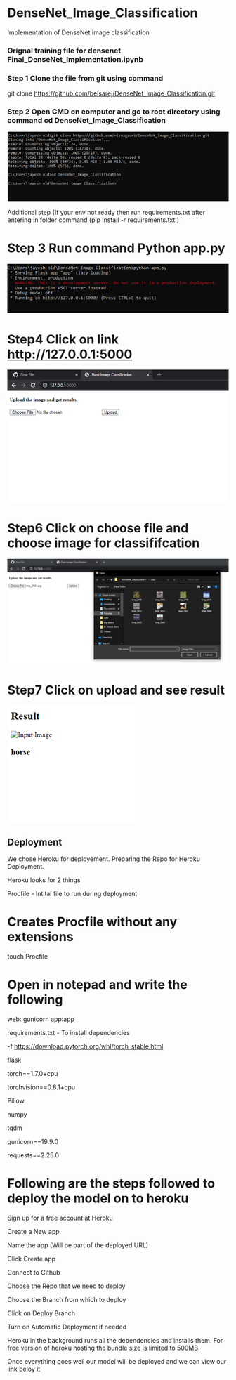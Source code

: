 # DenseNet_Image_Classification
Implementation of DenseNet image classification

### Orignal training file for densenet Final_DenseNet_Implementation.ipynb

### Step 1 Clone the file from git using command 

git clone https://github.com/belsarej/DenseNet_Image_Classification.git

### Step 2 Open CMD on computer and go to root directory using command cd DenseNet_Image_Classification

![](https://github.com/belsarej/DenseNet_Image_Classification/blob/main/data/de%201%20screenshot.PNG)

Additional step (If your env not ready then run requirements.txt after entering in folder command (pip install -r requirements.txt )

# Step 3 Run command Python app.py

![](https://github.com/belsarej/DenseNet_Image_Classification/blob/main/data/ds%202.PNG)

# Step4 Click on link http://127.0.0.1:5000


![](https://github.com/belsarej/DenseNet_Image_Classification/blob/main/data/ds2.PNG)


# Step6  Click on choose file and choose image for classififcation


![](https://github.com/belsarej/DenseNet_Image_Classification/blob/main/data/ds3.PNG)



# Step7  Click on upload and see result 


![](https://github.com/belsarej/DenseNet_Image_Classification/blob/main/data/Capture.PNG)

## Deployment

We chose Heroku for deployement. Preparing the Repo for Heroku Deployment.

Heroku looks for 2 things

Procfile - Intital file to run during deployment

# Creates Procfile without any extensions

touch Procfile

# Open in notepad and write the following

web: gunicorn app:app

requirements.txt - To install dependencies


-f https://download.pytorch.org/whl/torch_stable.html

flask

torch==1.7.0+cpu

torchvision==0.8.1+cpu

Pillow

numpy

tqdm

gunicorn==19.9.0

requests==2.25.0

# Following are the steps followed to deploy the model on to heroku

Sign up for a free account at Heroku

Create a New app

Name the app (Will be part of the deployed URL)

Click Create app

Connect to Github

Choose the Repo that we need to deploy

Choose the Branch from which to deploy

Click on Deploy Branch

Turn on Automatic Deployment if needed

Heroku in the background runs all the dependencies and installs them. For free version of heroku hosting the bundle size is limited to 500MB.

Once everything goes well our model will be deployed and we can view our link beloy it
